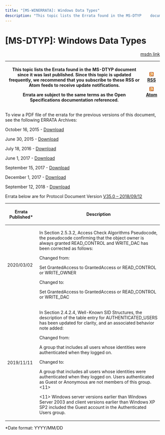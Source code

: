 ```yaml
---
title: "[MS-WINERRATA]: Windows Data Types"
description: "This topic lists the Errata found in the MS-DTYP    document since it was last published. Since this topic is updated    frequently, we recommend"
---
```


# [MS-DTYP]: Windows Data Types

<p align="right"><a href="https://msdn.microsoft.com/en-us/library/11dc2169-6fd7-44a1-b5ac-d8ffed66f39b">msdn link</a></p>
<p> </p>

<table>
 <thead>
  <tr>
   <th>
   <p>This topic lists the Errata found in the MS-DTYP
   document since it was last published. Since this topic is updated
   frequently, we recommend that you subscribe to these RSS or Atom feeds to
   receive update notifications.</p>
   <p>Errata are subject to the same terms as the
   Open Specifications documentation referenced.</p>
   </th>
   <th>
   <p><img id="Picture 135" src="MS-WINERRATA_files/image001.png"><span><a href="http://blogs.msdn.com/b/protocol_content_errata/rss.aspx">RSS</a></span>
   </p>
   <p><img id="Picture 134" src="MS-WINERRATA_files/image001.png"><span><a href="http://blogs.msdn.com/b/protocol_content_errata/atom.aspx">Atom</a></span>
   </p>
   </th>
  </tr>
 </thead>
</table>

<p>To view a PDF file of the errata for the previous versions
of this document, see the following ERRATA Archives:</p>

<p>October 16, 2015 - <span><a href="http://go.microsoft.com/fwlink/?LinkID=690377">Download</a></span></p>

<p>June 30, 2015 - <span><a href="http://go.microsoft.com/fwlink/?LinkId=617579">Download</a></span></p>

<p>July 18, 2016 - <span><a href="http://go.microsoft.com/fwlink/?LinkId=822549">Download</a></span></p>

<p>June 1, 2017 - <span><a href="https://winprotocoldoc.blob.core.windows.net/productionwindowsarchives/MS-WINERRATA/%5bMS-WINERRATA%5d-170601.pdf">Download</a></span></p>

<p>September 15, 2017 - <span><a href="https://winprotocoldoc.blob.core.windows.net/productionwindowsarchives/MS-WINERRATA/%5bMS-WINERRATA%5d-170915.pdf">Download</a>
</span></p>

<p>December 1, 2017 - <span><a href="https://winprotocoldoc.blob.core.windows.net/productionwindowsarchives/MS-WINERRATA/%5bMS-WINERRATA%5d-171201.pdf">Download</a>
</span></p>

<p>September 12, 2018 - <span><a href="https://winprotocoldoc.blob.core.windows.net/productionwindowsarchives/MS-WINERRATA/%5bMS-WINERRATA%5d-180912.pdf">Download</a></span></p>

<p>Errata below are for Protocol Document Version <span><a href="https://docs.microsoft.com/en-us/openspecs/windows_protocols/ms-dtyp/cca27429-5689-4a16-b2b4-9325d93e4ba2">V35.0
– 2018/09/12</a></span></p>

<table><thead>
  <tr>
   <th>
   <p>Errata Published*</p>
   </th>
   <th>
   <p>Description</p>
   </th>
  </tr>
 </thead><tbody><tr>
  <td>
  <p>2020/03/02</p>
  </td>
  <td>
  <p>In Section 2.5.3.2, Access Check Algorithms
  Pseudocode, the pseudocode confirming that the object owner is always granted
  READ_CONTROL and WRITE_DAC has been corrected as follows:</p>
  <p> </p>
  <p>Changed from:</p>
  <p> </p>
  <p>Set GrantedAccess to GrantedAccess or READ_CONTROL or
  WRITE_OWNER</p>
  <p> </p>
  <p>Changed to:</p>
  <p> </p>
  <p>Set GrantedAccess to GrantedAccess or READ_CONTROL or
  WRITE_DAC</p>
  </td>
 </tr><tr>
  <td>
  <p>2019/11/11</p>
  </td>
  <td>
  <p>In Section 2.4.2.4, Well-Known SID Structures, the
  description of the table entry for AUTHENTICATED_USERS has been updated for
  clarity, and an associated behavior note added:</p>
  <p> </p>
  <p>Changed from:</p>
  <p> </p>
  <p>A group that includes all users whose identities were authenticated
  when they logged on. </p>
  <p> </p>
  <p>Changed to:</p>
  <p> </p>
  <p>A group that includes all users whose identities were
  authenticated when they logged on. Users authenticated as Guest or Anonymous
  are not members of this group.&lt;11&gt;</p>
  <p> </p>
  <p>&lt;11&gt; Windows server versions earlier than
  Windows Server 2003 and client versions earlier than Windows XP SP2 included
  the Guest account in the Authenticated Users group.</p>
  </td>
 </tr></tbody></table>

<p>*Date format: YYYY/MM/DD</p>


                